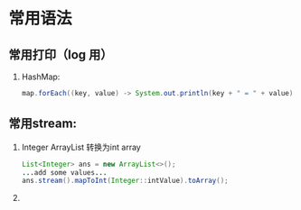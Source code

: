 # 常用语法
## 常用打印（log 用）
1. HashMap:
      ```java
      map.forEach((key, value) -> System.out.println(key + " = " + value));
      ```
## 常用stream:
1.  Integer ArrayList 转换为int array
      ```java
      List<Integer> ans = new ArrayList<>();
      ...add some values...
      ans.stream().mapToInt(Integer::intValue).toArray();
      ```
2. 